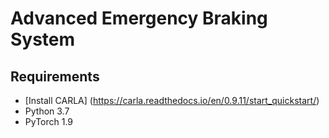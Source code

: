 # Advanced Emergency Braking System 

## Requirements
- [Install CARLA] (https://carla.readthedocs.io/en/0.9.11/start_quickstart/)
- Python 3.7
- PyTorch 1.9
